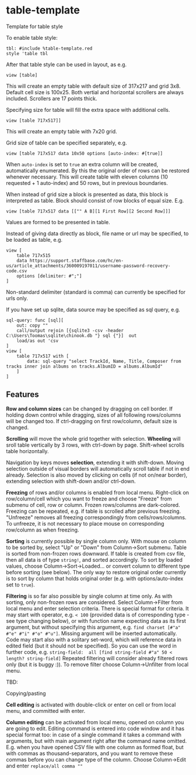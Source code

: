 # table-template
Template for table style

To enable table style:
```
tbl: #include %table-template.red
style 'table tbl
```
After that table style can be used in layout, as e.g.
```
view [table]
```
This will create an empty table with default size of 317x217 and grid 3x8. Default cell size is 100x25. Both vertial and horizontal scrollers are always included. Scrollers are 17 points thick.

Specifying size for table will fill the extra space with additional cells.
```
view [table 717x517]]
```
This will create an empty table with 7x20 grid.

Grid size of table can be specified separately, e.g.
```
view [table 717x517 data 10x50 options [auto-index: #[true]]
```
When `auto-index` is set to `true` an extra column will be created, automatically enumerated. By this the original order of rows can be restored whenever necessary.
This will create table with eleven columns (10 requested + 1 auto-index) and 50 rows, but in previous boundaries.

When instead of grid size a block is presented as data, this block is interpreted as table. Block should consist of row blocks of equal size. E.g.
```
view [table 717x517 data [["" A B][1 First Row][2 Second Row]]]
```
Values are formed to be presented in table.

Instead of giving data directly as block, file name or url may be specified, to be loaded as table, e.g.
```
view [
    table 717x515 
    data https://support.staffbase.com/hc/en-us/article_attachments/360009197011/username-password-recovery-code.csv 
    options [delimiter: #";"]
]
```
Non-standard delimiter (standard is comma) can currently be specified for urls only.

If you have set up sqlite, data source may be specified as sql query, e.g.
```
sql-query: func [sql][
    out: copy ""
    call/output rejoin [{sqlite3 -csv -header C:\Users\Toomas\sqlite\chinook.db "} sql {"}]  out
    load/as out 'csv
]
view [
    table 717x517 with [
        data: sql-query "select TrackId, Name, Title, Composer from tracks inner join albums on tracks.AlbumID = albums.AlbumId"
    ]
]
```

## Features

**Row and column sizes** can be changed by dragging on cell border. If holding down control while dragging, sizes of all following rows/columns will be changed too. If ctrl-dragging on first row/column, default size is changed.


**Scrolling** will move the whole grid together with selection. **Wheeling** will sroll table vertically by 3 rows, with ctrl-down by page. Shift-wheel scrolls table horizontally.

Navigation by keys moves **selection**, extending it with shift-down. Moving selection outside of visual borders will automatically scroll table if not in end already. Selection is also moved by clicking on cells (if not on/near border), extending selection with shift-down and/or ctrl-down.

**Freezing** of rows and/or columns is enabled from local menu. Right-click on row/column/cell which you want to freeze and choose "Freeze" from submenu of cell, row or column. Frozen rows/columns are dark-colored. Freezing can be repeated, e.g. if table is scrolled after previous freezing. "Unfreeze" removes all freezing correspondingly from cells/rows/columns. To unfreeze, it is not necessary to place mouse on corresponding row/column as when freezing.

**Sorting** is currently possible by single column only. With mouse on column to be sorted by, select "Up" or "Down" from Column->Sort submenu. Table is sorted from non-frozen rows downward. If table is created from csv file, then all data is of type `string!`, and sorted accordingly. To sort by loaded values, choose Column->Sort->Loaded... or convert column to different type before sorting (see below). The only way to restore original order currently is to sort by column that holds original order (e.g. with options/auto-index set to `true`).

**Filtering** is so far also possible by single column at time only. As with sorting, only non-frozen rows are considered. Select Column->Filter from local menu and enter selection criteria. There is special format for criteria. It may start with operator, e.g. `< 100` (provided data is of corresponding type - see type changing below), or with function name expecting data as its first argument, but without specifying this argument, e.g. `find charset [#"a" #"e" #"i" #"o" #"u"]`. Missing argument will be inserted automatically. Code may start also with a solitary set-word, which will reference data in edited field (but it should not be specified). So you can use the word in further code, e.g. `string-field:  all [find string-field #"a" 50 < length? string-field]` Repeated filtering will consider already filtered rows only (but it is buggy :)). To remove filter choose Column->Unfilter from local menu.

TBD:

Copying/pasting

**Cell editing** is activated with double-click or enter on cell or from local menu, and committed with enter.

**Column editing** can be activated from local menu, opened on column you are going to edit. Editing command is entered into code window and it has special format too: in case of a single command it takes a command with arguments, but with main argument right after the command name omitted. E.g. when you have opened CSV file with one column as formed float, but with commas as thousand-separators, and you want to remove these commas before you can change type of the column. Choose Column->Edit and enter `replace/all comma ""`
